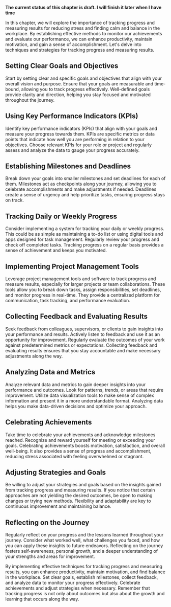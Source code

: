 **The current status of this chapter is draft. I will finish it later when I have time**

In this chapter, we will explore the importance of tracking progress and measuring results for reducing stress and finding calm and balance in the workplace. By establishing effective methods to monitor our achievements and evaluate our performance, we can enhance productivity, maintain motivation, and gain a sense of accomplishment. Let's delve into techniques and strategies for tracking progress and measuring results.

Setting Clear Goals and Objectives
----------------------------------

Start by setting clear and specific goals and objectives that align with your overall vision and purpose. Ensure that your goals are measurable and time-bound, allowing you to track progress effectively. Well-defined goals provide clarity and direction, helping you stay focused and motivated throughout the journey.

Using Key Performance Indicators (KPIs)
---------------------------------------

Identify key performance indicators (KPIs) that align with your goals and measure your progress towards them. KPIs are specific metrics or data points that indicate how well you are performing in relation to your objectives. Choose relevant KPIs for your role or project and regularly assess and analyze the data to gauge your progress accurately.

Establishing Milestones and Deadlines
-------------------------------------

Break down your goals into smaller milestones and set deadlines for each of them. Milestones act as checkpoints along your journey, allowing you to celebrate accomplishments and make adjustments if needed. Deadlines create a sense of urgency and help prioritize tasks, ensuring progress stays on track.

Tracking Daily or Weekly Progress
---------------------------------

Consider implementing a system for tracking your daily or weekly progress. This could be as simple as maintaining a to-do list or using digital tools and apps designed for task management. Regularly review your progress and check off completed tasks. Tracking progress on a regular basis provides a sense of achievement and keeps you motivated.

Implementing Project Management Tools
-------------------------------------

Leverage project management tools and software to track progress and measure results, especially for larger projects or team collaborations. These tools allow you to break down tasks, assign responsibilities, set deadlines, and monitor progress in real-time. They provide a centralized platform for communication, task tracking, and performance evaluation.

Collecting Feedback and Evaluating Results
------------------------------------------

Seek feedback from colleagues, supervisors, or clients to gain insights into your performance and results. Actively listen to feedback and use it as an opportunity for improvement. Regularly evaluate the outcomes of your work against predetermined metrics or expectations. Collecting feedback and evaluating results ensures that you stay accountable and make necessary adjustments along the way.

Analyzing Data and Metrics
--------------------------

Analyze relevant data and metrics to gain deeper insights into your performance and outcomes. Look for patterns, trends, or areas that require improvement. Utilize data visualization tools to make sense of complex information and present it in a more understandable format. Analyzing data helps you make data-driven decisions and optimize your approach.

Celebrating Achievements
------------------------

Take time to celebrate your achievements and acknowledge milestones reached. Recognize and reward yourself for meeting or exceeding your goals. Celebrating achievements boosts motivation, satisfaction, and overall well-being. It also provides a sense of progress and accomplishment, reducing stress associated with feeling overwhelmed or stagnant.

Adjusting Strategies and Goals
------------------------------

Be willing to adjust your strategies and goals based on the insights gained from tracking progress and measuring results. If you notice that certain approaches are not yielding the desired outcomes, be open to making changes or trying new methods. Flexibility and adaptability are key to continuous improvement and maintaining balance.

Reflecting on the Journey
-------------------------

Regularly reflect on your progress and the lessons learned throughout your journey. Consider what worked well, what challenges you faced, and how you can apply these insights to future endeavors. Reflecting on the journey fosters self-awareness, personal growth, and a deeper understanding of your strengths and areas for improvement.

By implementing effective techniques for tracking progress and measuring results, you can enhance productivity, maintain motivation, and find balance in the workplace. Set clear goals, establish milestones, collect feedback, and analyze data to monitor your progress effectively. Celebrate achievements and adjust strategies when necessary. Remember that tracking progress is not only about outcomes but also about the growth and learning that occurs along the way.
